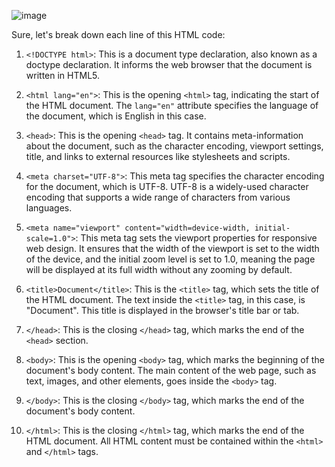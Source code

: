 ![image](https://github.com/csubham2370/Major-Project-using-ML-and-Python-Framework-Flask/assets/144363196/72e61e8c-e924-44a0-8bf6-c7a0b87d01d9)


Sure, let's break down each line of this HTML code:

1. `<!DOCTYPE html>`: This is a document type declaration, also known as a doctype declaration. It informs the web browser that the document is written in HTML5.

2. `<html lang="en">`: This is the opening `<html>` tag, indicating the start of the HTML document. The `lang="en"` attribute specifies the language of the document, which is English in this case.

3. `<head>`: This is the opening `<head>` tag. It contains meta-information about the document, such as the character encoding, viewport settings, title, and links to external resources like stylesheets and scripts.

4. `<meta charset="UTF-8">`: This meta tag specifies the character encoding for the document, which is UTF-8. UTF-8 is a widely-used character encoding that supports a wide range of characters from various languages.

5. `<meta name="viewport" content="width=device-width, initial-scale=1.0">`: This meta tag sets the viewport properties for responsive web design. It ensures that the width of the viewport is set to the width of the device, and the initial zoom level is set to 1.0, meaning the page will be displayed at its full width without any zooming by default.

6. `<title>Document</title>`: This is the `<title>` tag, which sets the title of the HTML document. The text inside the `<title>` tag, in this case, is "Document". This title is displayed in the browser's title bar or tab.

7. `</head>`: This is the closing `</head>` tag, which marks the end of the `<head>` section.

8. `<body>`: This is the opening `<body>` tag, which marks the beginning of the document's body content. The main content of the web page, such as text, images, and other elements, goes inside the `<body>` tag.

9. `</body>`: This is the closing `</body>` tag, which marks the end of the document's body content.

10. `</html>`: This is the closing `</html>` tag, which marks the end of the HTML document. All HTML content must be contained within the `<html>` and `</html>` tags.
